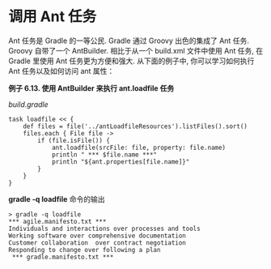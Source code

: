 # 调用 Ant 任务

Ant 任务是 Gradle 的一等公民.
Gradle 通过 Groovy 出色的集成了 Ant 任务.
Groovy 自带了一个 AntBuilder.
相比于从一个 build.xml 文件中使用 Ant 任务,
在 Gradle 里使用 Ant 任务更为方便和强大. 从下面的例子中,
你可以学习如何执行 Ant 任务以及如何访问 ant 属性：

**例子 6.13. 使用 AntBuilder 来执行 ant.loadfile 任务**

*build.gradle*

    task loadfile << {
        def files = file('../antLoadfileResources').listFiles().sort()
        files.each { File file ->
            if (file.isFile()) {
                ant.loadfile(srcFile: file, property: file.name)
                println " *** $file.name ***"
                println "${ant.properties[file.name]}"
            }
        }
    }

**gradle -q loadfile** 命令的输出

    > gradle -q loadfile
    *** agile.manifesto.txt ***
    Individuals and interactions over processes and tools
    Working software over comprehensive documentation
    Customer collaboration  over contract negotiation
    Responding to change over following a plan
     *** gradle.manifesto.txt ***

